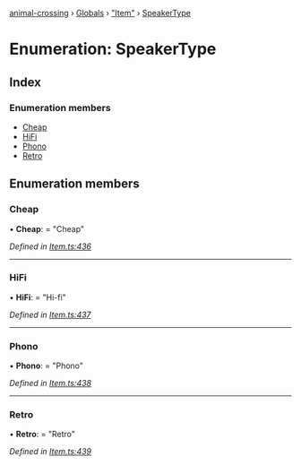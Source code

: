 [animal-crossing](../README.md) › [Globals](../globals.md) › ["Item"](../modules/_item_.md) › [SpeakerType](_item_.speakertype.md)

# Enumeration: SpeakerType

## Index

### Enumeration members

* [Cheap](_item_.speakertype.md#cheap)
* [HiFi](_item_.speakertype.md#hifi)
* [Phono](_item_.speakertype.md#phono)
* [Retro](_item_.speakertype.md#retro)

## Enumeration members

###  Cheap

• **Cheap**: = "Cheap"

*Defined in [Item.ts:436](https://github.com/Norviah/animal-crossing/blob/95a2959/module/types/Item.ts#L436)*

___

###  HiFi

• **HiFi**: = "Hi-fi"

*Defined in [Item.ts:437](https://github.com/Norviah/animal-crossing/blob/95a2959/module/types/Item.ts#L437)*

___

###  Phono

• **Phono**: = "Phono"

*Defined in [Item.ts:438](https://github.com/Norviah/animal-crossing/blob/95a2959/module/types/Item.ts#L438)*

___

###  Retro

• **Retro**: = "Retro"

*Defined in [Item.ts:439](https://github.com/Norviah/animal-crossing/blob/95a2959/module/types/Item.ts#L439)*
